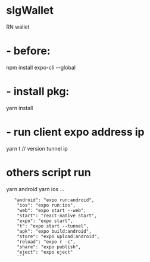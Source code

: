 # slgWallet
RN wallet

# - before: 
npm install expo-cli --global
# - install pkg: 
yarn install
# - run client expo address ip
yarn t // version tunnel ip


# others script run
yarn android
yarn ios
...
```
   "android": "expo run:android",
    "ios": "expo run:ios",
    "web": "expo start --web",
    "start": "react-native start",
    "expo": "expo start",
    "t": "expo start --tunnel",
    "apk": "expo build:android",
    "store": "expo upload:android",
    "reload": "expo r -c",
    "share": "expo publish",
    "eject": "expo eject"
    ```
